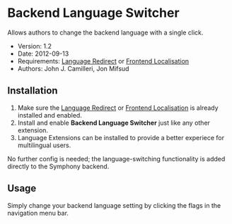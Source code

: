 # Backend Language Switcher #

Allows authors to change the backend language with a single click.

- Version: 1.2
- Date: 2012-09-13
- Requirements: [Language Redirect][1] or [Frontend Localisation][2]
- Authors: John J. Camilleri, Jon Mifsud

## Installation ##

 1. Make sure the [Language Redirect][1] or [Frontend Localisation][2] is already installed and enabled.
 2. Install and enable **Backend Language Switcher** just like any other extension.
 3. Language Extensions can be installed to provide a better experiece for multilingual users.

No further config is needed; the language-switching functionality is added directly to the Symphony backend.

## Usage ##

Simply change your backend language setting by clicking the flags in the navigation menu bar.



  [1]: http://symphonyextensions.com/extensions/language_redirect/
  [2]: http://symphonyextensions.com/extensions/frontend_localisation/